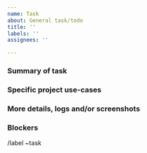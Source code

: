 ```yaml
---
name: Task
about: General task/todo
title: ''
labels: ''
assignees: ''

---
```


### Summary of task



### Specific project use-cases

<!-- Is there any projects that would directly benefit from this or have an implementation? -->



### More details, logs and/or screenshots

<!-- What should happen -->



### Blockers

<!-- Anything blocking this (except time)? -->



/label ~task
